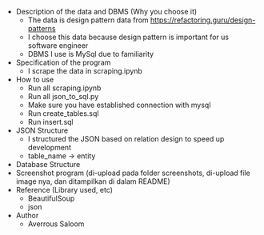 - Description of the data and DBMS (Why you choose it)
  - The data is design pattern data from https://refactoring.guru/design-patterns
  - I choose this data because design pattern is important for us software engineer
  - DBMS I use is MySql due to familiarity
- Specification of the program
  - I scrape the data in scraping.ipynb 
- How to use
  - Run all scraping.ipynb
  - Run all json_to_sql.py
  - Make sure you have established connection with mysql
  - Run create_tables.sql 
  - Run insert.sql
- JSON Structure
  - I structured the JSON based on relation design to speed up development 
  - table_name -> entity
- Database Structure
- Screenshot program (di-upload pada folder screenshots, di-upload file image nya, dan ditampilkan di dalam README)
- Reference (Library used, etc)
  - BeautifulSoup
  - json
- Author
  - Averrous Saloom